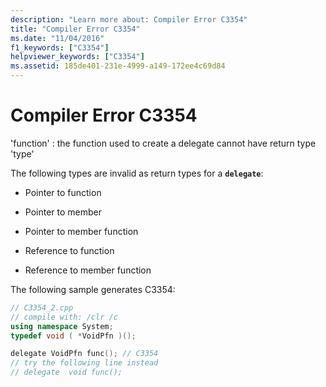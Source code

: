 ```yaml
---
description: "Learn more about: Compiler Error C3354"
title: "Compiler Error C3354"
ms.date: "11/04/2016"
f1_keywords: ["C3354"]
helpviewer_keywords: ["C3354"]
ms.assetid: 185de401-231e-4999-a149-172ee4c69d84
---
```

# Compiler Error C3354

'function' : the function used to create a delegate cannot have return type 'type'

The following types are invalid as return types for a **`delegate`**:

- Pointer to function

- Pointer to member

- Pointer to member function

- Reference to function

- Reference to member function

The following sample generates C3354:

```cpp
// C3354_2.cpp
// compile with: /clr /c
using namespace System;
typedef void ( *VoidPfn )();

delegate VoidPfn func(); // C3354
// try the following line instead
// delegate  void func();
```

